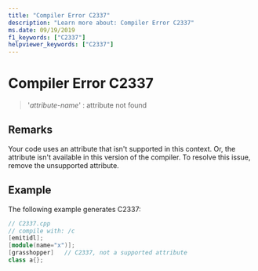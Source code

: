 ```yaml
---
title: "Compiler Error C2337"
description: "Learn more about: Compiler Error C2337"
ms.date: 09/19/2019
f1_keywords: ["C2337"]
helpviewer_keywords: ["C2337"]
---
```

# Compiler Error C2337

> '*attribute-name*' : attribute not found

## Remarks

Your code uses an attribute that isn't supported in this context. Or, the attribute isn't available in this version of the compiler. To resolve this issue, remove the unsupported attribute.

## Example

The following example generates C2337:

```cpp
// C2337.cpp
// compile with: /c
[emitidl];
[module(name="x")];
[grasshopper]   // C2337, not a supported attribute
class a{};
```
